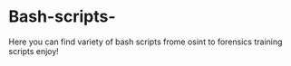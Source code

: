 # Bash-scripts-
Here you can find variety of bash scripts frome osint to forensics training scripts enjoy!

